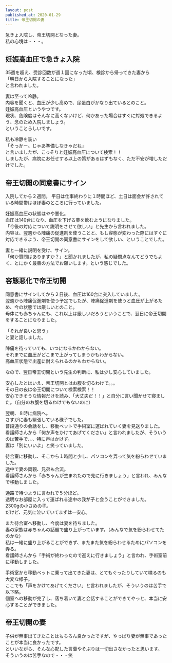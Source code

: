 ```yaml
---
layout: post
published_at: 2020-01-29
title: 帝王切開の妻
---
```


急きょ入院し、帝王切開となった妻。  
私の心境は・・・。

## 妊娠高血圧で急きょ入院

35週を超え、受診回数が週１回になった頃、検診から帰ってきた妻から  
「明日から入院することになった」  
と言われました。  

妻は至って冷静。  
内容を聞くと、血圧が少し高めで、尿蛋白がかなり出ているとのこと。  
妊娠高血圧というやつです。  
現状、危険度はそんなに高くないけど、何かあった場合はすぐに対処できるよう、念のため入院しましょう。  
ということらしいです。  

私も冷静を装い  
「そっかー。じゃあ準備しなきゃだね」  
と言いましたが、こっそりと妊娠高血圧について検索！！  
しましたが、病院にお任せする以上の策があるはずもなく、ただ不安が増しただけでした。  

## 帝王切開の同意書にサイン

入院してから２週間。
平日は仕事終わりに１時間ほど、土日は面会が許されている時間帯はほぼ妻のところに行っていました。  

妊娠高血圧の状態はやや悪化。  
血圧は140台になり、血圧を下げる薬を飲むようになりました。  
「今後の対応について説明をさせて欲しい」と先生から言われました。  
内容は、翌週から陣痛の促進剤を使うことと、もし容態が変わった際にはすぐに対応できるよう、帝王切開の同意書にサインをして欲しい、ということでした。  

妻と一緒に説明を受け、サイン。  
「何か質問はありますか？」と聞かれましたが、私の疑問点なんてどうでもよく、とにかく最善の方法でお願いします。という感じでした。  

## 容態悪化で帝王切開

同意書にサインしてから２日後、血圧は160台に突入していました。  
翌週から陣痛促進剤を使う予定でしたが、陣痛促進剤を使うと血圧が上がるため、今の状態では厳しいとのこと。  
母体にも赤ちゃんにも、これ以上は厳しいだろうということで、翌日に帝王切開をすることになりました。  

「それが良いと思う」  
と妻と話しました。  

陣痛を待っていても、いつになるかわからない。  
それまでに血圧がどこまで上がってしまうかもわからない。  
高血圧状態で出産に耐えられるのかもわからない。  

なので、翌日帝王切開という先生の判断に、私は少し安心していました。  

安心したとはいえ、帝王切開とはお腹を切るわけで。。。  
その日の夜は帝王切開について検索検索！！  
安心できそうな情報だけを読み、「大丈夫だ！！」と自分に言い聞かせて寝ました。（自分のお腹を切るわけでもないのに）  

翌朝、８時に病院へ。  
さすがに妻も緊張している様子でした。  
普段通りの会話をし、移動ベットで手術室に運ばれていく妻を見送りました。  
看護師さんから「何か声をかけてあげてください」と言われましたが、そういうのは苦手で、、、特に声はかけず。  
妻は「別にいいよ」と笑っていました。  

待合室に移動し、そこから１時間と少し、パソコンを弄って気を紛らわせていました。  
途中で妻の両親、兄弟も合流。  
看護師さんから「赤ちゃんが生まれたので見に行きましょう」と言われ、みんなで移動しました。  

通路で待つように言われで５分ほど。  
透明なお部屋に入って運ばれる途中の我が子と会うことができました。  
2300gの小さめの子。  
だけど、元気に泣いていてまずは一安心。  

また待合室へ移動し、今度は妻を待ちました。  
妻の家族は赤ちゃんの話題で盛り上がっています。（みんなで気を紛らわせてたのかな）  
私は一緒に盛り上がることができず、またまた気を紛らわせるためにパソコンを弄る。  
看護師さんから「手術が終わったので迎えに行きましょう」と言われ、手術室前に移動しました。  

手術室から移動ベットに乗って出てきた妻は、とてもぐったりしていて喋るのも大変な様子。  
ここでも「声をかけてあげてください」と言われましたが、そういうのは苦手で以下略。  
個室への移動が完了し、落ち着いて妻と会話することができてやっと、本当に安心することができました。  

## 帝王切開の妻

子供が無事出てきたことはもちろん良かったですが、やっぱり妻が無事であったことが本当に良かったです。  
といいながら、そんな心配した言葉やそぶりは一切出さなかったと思います。  
そういうのは苦手なので・・・笑  